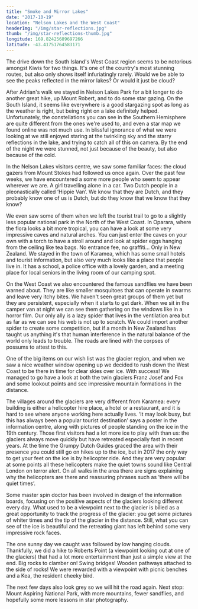 ```yaml
---
title: "Smoke and Mirror Lakes"
date: "2017-10-19"
location: "Nelson Lakes and the West Coast"
headerImg: "/img/star-reflections.jpg"
thumb: "/img/star-reflections-thumb.jpg"
longitude: 169.82425689697266
latitude: -43.41751764583171
---
```


The drive down the South Island's West Coast region seems to be notorious amongst Kiwis for two things. It's one of the country's most stunning routes, but also only shows itself infuriatingly rarely. Would we be able to see the peaks reflected in the mirror lakes? Or would it just be cloud?

After Adrian's walk we stayed in Nelson Lakes Park for a bit longer to do another great hike, up Mount Robert, and to do some star gazing. On the South Island, it seems like everywhere is a good stargazing spot as long as the weather is right, but being right on a lake definitely helped. Unfortunately, the constellations you can see in the Southern Hemisphere are quite different from the ones we're used to, and even a star map we found online was not much use. In blissful ignorance of what we were looking at we still enjoyed staring at the twinkling sky and the starry reflections in the lake, and trying to catch all of this on camera. By the end of the night we were stunned, not just because of the beauty, but also because of the cold.

<div><photo url="/img/rotoiti-stars.jpg" fullwidth="true"></photo></div>

In the Nelson Lakes visitors centre, we saw some familiar faces: the cloud gazers from Mount Stokes had followed us once again. Over the past few weeks, we have encountered a some more people who seem to appear wherever we are. A girl travelling alone in a car. Two Dutch people in a pleonastically called ‘Hippie Van’. We know that they are Dutch, and they probably know one of us is Dutch, but do they know that we know that they know? 

We even saw some of them when we left the tourist trail to go to a slightly less popular national park in the North of the West Coast. In Oparara, where the flora looks a bit more tropical, you can have a look at some very impressive caves and natural arches. You can just enter the caves on your own with a torch to have a stroll around and look at spider eggs hanging from the ceiling like tea bags. No entrance fee, no graffiti… Only in New Zealand. We stayed in the town of Karamea, which has some small hotels and tourist information, but also very much looks like a place that people live in. It has a school, a police office with a lovely garden, and a meeting place for local seniors in the living room of our camping spot.

On the West Coast we also encountered the famous sandflies we have been warned about. They are like smaller mosquitoes that can operate in swarms and leave very itchy bites. We haven't seen great groups of them yet but they are persistent, especially when it starts to get dark. When we sit in the camper van at night we can see them gathering on the windows like in a horror film. Our only ally is a lazy spider that lives in the ventilation area but as far as we can see his web is not up to scratch. We could import another spider to create some competition, but if a month in New Zealand has taught us anything it's that human interference in the natural balance of the world only leads to trouble. The roads are lined with the corpses of possums to attest to this.

One of the big items on our wish list was the glacier region, and when we saw a nice weather window opening up we decided to rush down the West Coast to be there in time for clear skies over ice. With success! We managed to go have a look at both the twin glaciers Franz Josef and Fox and some lookout points and see impressive mountain formations in the distance.

<div><photo url="/img/lake-matheson.jpg" fullwidth="true"></photo></div>

The villages around the glaciers are very different from Karamea: every building is either a helicopter hire place, a hotel or a restaurant, and it is hard to see where anyone working here actually lives. ‘It may look busy, but this has always been a popular tourist destination’ says a poster in the information centre, along with pictures of people standing on the ice in the 19th century. Those first visitors had a lot more ice to play with than us: the glaciers always move quickly but have retreated especially fast in recent years. At the time the Grumpy Dutch Guides graced the area with their presence you could still go on hikes up to the ice, but in 2017 the only way to get your feet on the ice is by helicopter ride. And they are very popular: at some points all these helicopters make the quiet towns sound like Central London on terror alert. On all walks in the area there are signs explaining why the helicopters are there and reassuring phrases such as ’there will be quiet times’.

Some master spin doctor has been involved in design of the information boards, focusing on the positive aspects of the glaciers looking different every day. What used to be a viewpoint next to the glacier is billed as a great opportunity to track the progress of the glacier: you get some pictures of whiter times and the tip of the glacier in the distance. Still, what you can see of the ice is beautiful and the retreating giant has left behind some very impressive rock faces.

The one sunny day we caught was followed by low hanging clouds. Thankfully, we did a hike to Roberts Point (a viewpoint looking out at one of the glaciers) that had a lot more entertainment than just a simple view at the end. Big rocks to clamber on! Swing bridges! Wooden pathways attached to the side of rocks! We were rewarded with a viewpoint with picnic benches and a Kea, the resident cheeky bird.

<div><photo url="/img/frans-josef-kea.jpg"></photo></div>

The next few days also look grey so we will hit the road again. Next stop: Mount Aspiring National Park, with more mountains, fewer sandflies, and hopefully some more lessons in star photography.